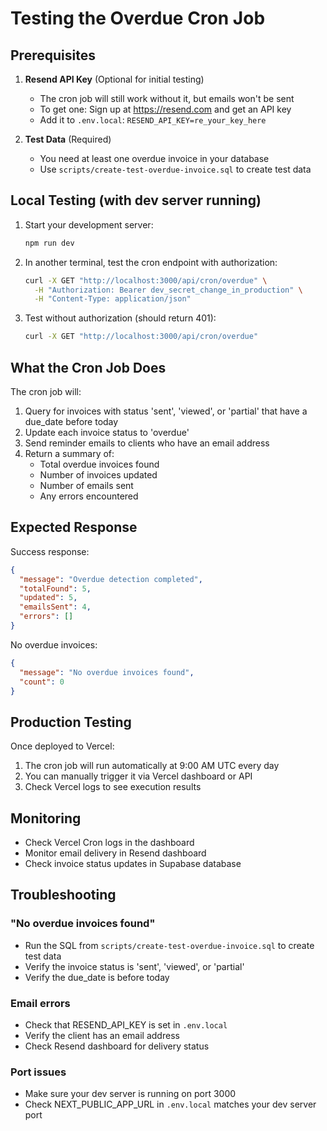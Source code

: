 # Testing the Overdue Cron Job

## Prerequisites

1. **Resend API Key** (Optional for initial testing)
   - The cron job will still work without it, but emails won't be sent
   - To get one: Sign up at https://resend.com and get an API key
   - Add it to `.env.local`: `RESEND_API_KEY=re_your_key_here`

2. **Test Data** (Required)
   - You need at least one overdue invoice in your database
   - Use `scripts/create-test-overdue-invoice.sql` to create test data

## Local Testing (with dev server running)

1. Start your development server:
   ```bash
   npm run dev
   ```

2. In another terminal, test the cron endpoint with authorization:
   ```bash
   curl -X GET "http://localhost:3000/api/cron/overdue" \
     -H "Authorization: Bearer dev_secret_change_in_production" \
     -H "Content-Type: application/json"
   ```

3. Test without authorization (should return 401):
   ```bash
   curl -X GET "http://localhost:3000/api/cron/overdue"
   ```

## What the Cron Job Does

The cron job will:
1. Query for invoices with status 'sent', 'viewed', or 'partial' that have a due_date before today
2. Update each invoice status to 'overdue'
3. Send reminder emails to clients who have an email address
4. Return a summary of:
   - Total overdue invoices found
   - Number of invoices updated
   - Number of emails sent
   - Any errors encountered

## Expected Response

Success response:
```json
{
  "message": "Overdue detection completed",
  "totalFound": 5,
  "updated": 5,
  "emailsSent": 4,
  "errors": []
}
```

No overdue invoices:
```json
{
  "message": "No overdue invoices found",
  "count": 0
}
```

## Production Testing

Once deployed to Vercel:

1. The cron job will run automatically at 9:00 AM UTC every day
2. You can manually trigger it via Vercel dashboard or API
3. Check Vercel logs to see execution results

## Monitoring

- Check Vercel Cron logs in the dashboard
- Monitor email delivery in Resend dashboard
- Check invoice status updates in Supabase database

## Troubleshooting

### "No overdue invoices found"
- Run the SQL from `scripts/create-test-overdue-invoice.sql` to create test data
- Verify the invoice status is 'sent', 'viewed', or 'partial'
- Verify the due_date is before today

### Email errors
- Check that RESEND_API_KEY is set in `.env.local`
- Verify the client has an email address
- Check Resend dashboard for delivery status

### Port issues
- Make sure your dev server is running on port 3000
- Check NEXT_PUBLIC_APP_URL in `.env.local` matches your dev server port
